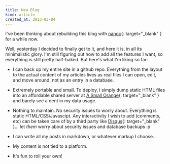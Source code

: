 ```yaml
---
title: New Blog
kind: article
created_at: 2013-03-04
---
```


I've been thinking about rebuilding this blog with 
[nanoc](http://nanoc.ws){: target="_blank" } for a while now. 

Well, yesterday I
decided to finally get to it, and here it is, in all its minimalistic glory. I'm
still figuring out how to add all the features I want, so everything is still 
pretty half-baked. But here's what I'm liking so far:

* I can back up my entire site in a github repo. Everything from the layout to
the actual content of my articles lives as real files I can open, edit, and 
move around, not as an entry in a database. 

* Extremely portable and small. To deploy, I simply dump static HTML files 
into an affordable shared server at 
[A Small Orange](http://asmallorange.com){: target="_blank" } and barely see a
dent in my data usage.

* Nothing to maintain. No security issues to worry about. Everything is static 
HTML/CSS/Javascipt. Any interactivity I wish to add (comments, etc) can be taken 
care of by a third party like [Disqus](http://disqus.com){: target="_blank" }... 
let *them* worry about security issues and database backups :p

* I can write all my posts in markdown, or whatever markup I choose. 

* My content is not tied to a platform.

* It's fun to roll your own! 

